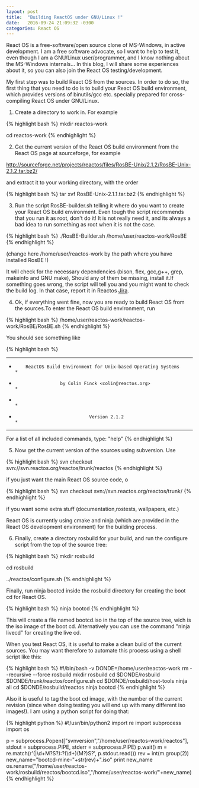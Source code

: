 ```yaml
---
layout: post
title:  "Building ReactOS under GNU/Linux !"
date:   2016-09-24 21:09:32 -0300
categories: React OS
---
```


React OS is a free-software/open source clone of MS-Windows, in active development. I am a free software advocate, so I want to help to test it, even though I am a GNU/Linux user/programmer, and I know nothing about the MS-Windows internals... In this blog, I will share some experiences about it, so you can also join the React OS testing/development.

My first step was to build React OS from the sources. In order to do so, the first thing that you need to do is to build your React OS build environment, which provides versions of binutils/gcc etc. specially prepared for cross-compiling React OS under GNU/Linux.


1) Create a directory to work in. For example

{% highlight bash %}
mkdir reactos-work

cd reactos-work
{% endhighlight %}

2) Get the current version of the React OS build environment from the React OS page at sourceforge, for example

<http://sourceforge.net/projects/reactos/files/RosBE-Unix/2.1.2/RosBE-Unix-2.1.2.tar.bz2/>

and extract it to your working directory, with the order

{% highlight bash %}
tar xvf RosBE-Unix-2.1.1.tar.bz2
{% endhighlight %}

3) Run the script RosBE-builder.sh telling it where do you want to create your React OS build environment.  Even tough the script recommends that you run it as root, don't do it! It is not really need it, and its always a bad idea to run something as root when it is not the case.

{% highlight bash %}
./RosBE-Builder.sh /home/user/reactos-work/RosBE
{% endhighlight %}

(change here /home/user/reactos-work by the path where you have installed
RosBE !)

It will check for the necessary dependencies (bison, flex, gcc,g++, grep, makeinfo and GNU make), 
Should any of them be missing, install it.If something goes wrong, the script will tell you and you might want to check the 
build log. In that case, report it in Reactos
[Jira](http://jira.reactos.org/).


4) Ok, if everything went fine, now you are ready to build React OS from the sources.To enter the React OS build environment, run

{% highlight bash %}
/home/user/reactos-work/reactos-work/RosBE/RosBE.sh
{% endhighlight %}

You should see something like

{% highlight bash %}
*******************************************************************************

*         ReactOS Build Environment for Unix-based Operating Systems          *

*                      by Colin Finck <colin@reactos.org>                     *

*                                                                             *

*                                 Version 2.1.2                               *

*******************************************************************************


For a list of all included commands, type: "help"
{% endhighlight %}


5) Now get the current version of the sources using subversion. Use 

{% highlight bash %}
svn checkout svn://svn.reactos.org/reactos/trunk/reactos
{% endhighlight %}

if you just want the main React OS source code, o 

{% highlight bash %}
svn checkout svn://svn.reactos.org/reactos/trunk/
{% endhighlight %}

if you want some extra stuff (documentation,rostests, wallpapers, etc.)

React OS is currently using cmake and ninja (which are provided in the React OS development environment) for the building process. 

6) Finally, create a directory rosbuild for your build, and run the configure 
script from the top of the source tree:

{% highlight bash %}
mkdir rosbuild

cd rosbuild

../reactos/configure.sh
{% endhighlight %}

Finally, run ninja bootcd inside the rosbuild directory for creating the boot cd for React OS.

{% highlight bash %}
ninja bootcd
{% endhighlight %}

This will create a file named bootcd.iso in the top of the source tree, wich is the iso image of the boot cd. Alternatively you can use the command "ninja livecd" for creating the live cd.



When you test React OS, it is useful to make a clean build of the current sources. You may want therefore to automate this process using a shell script like this:

{% highlight bash %}
#!/bin/bash -v
DONDE=/home/user/reactos-work
rm --recursive --force rosbuild
mkdir rosbuild
cd $DONDE/rosbuild
$DONDE/trunk/reactos/configure.sh
cd $DONDE/rosbuild/host-tools
ninja all
cd $DONDE/rosbuild/reactos
ninja bootcd
{% endhighlight %}

Also it is useful to tag the boot cd image, with the number of the current revision (since when doing testing you will end up with many different iso images!). I am using a python script for doing that:

{% highlight python %}
#!/usr/bin/python2
import re
import subprocess
import os

p = subprocess.Popen(["svnversion","/home/user/reactos-work/reactos"], stdout = subprocess.PIPE, stderr = subprocess.PIPE)
p.wait()
m = re.match(r'(|\d+M?S?):?(\d+)(M?)S?', p.stdout.read())
rev = int(m.group(2))
new_name="bootcd-mine-"+str(rev)+".iso"
print new_name
os.rename("/home/user/reactos-work/rosbuild/reactos/bootcd.iso","/home/user/reactos-work/"+new_name)       
{% endhighlight %}






